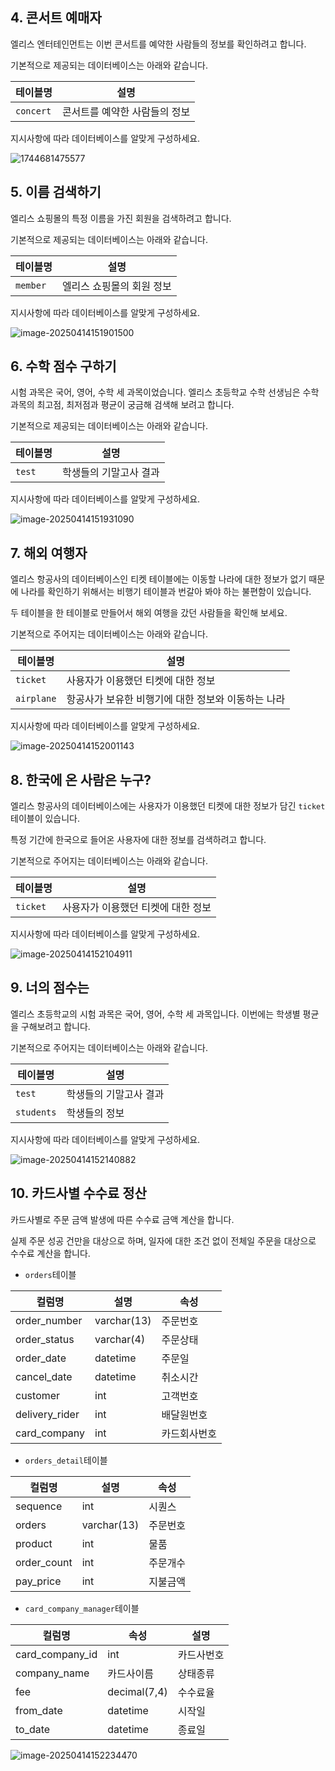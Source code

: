 ## 4. 콘서트 예매자

엘리스 엔터테인먼트는 이번 콘서트를 예약한 사람들의 정보를 확인하려고 합니다.

기본적으로 제공되는 데이터베이스는 아래와 같습니다.

| 테이블명    | 설명                          |
| ----------- | ----------------------------- |
| `concert` | 콘서트를 예약한 사람들의 정보 |

지시사항에 따라 데이터베이스를 알맞게 구성하세요.

![1744681475577](image/2025-DB_chapter_test/1744681475577.png)

## 5. 이름 검색하기

엘리스 쇼핑몰의 특정 이름을 가진 회원을 검색하려고 합니다.

기본적으로 제공되는 데이터베이스는 아래와 같습니다.

| 테이블명   | 설명                      |
| ---------- | ------------------------- |
| `member` | 엘리스 쇼핑몰의 회원 정보 |

지시사항에 따라 데이터베이스를 알맞게 구성하세요.

![image-20250414151901500](C:\Users\302-t\AppData\Roaming\Typora\typora-user-images\image-20250414151901500.png)

## 6. 수학 점수 구하기

시험 과목은 국어, 영어, 수학 세 과목이었습니다. 엘리스 초등학교 수학 선생님은 수학 과목의 최고점, 최저점과 평균이 궁금해 검색해 보려고 합니다.

기본적으로 제공되는 데이터베이스는 아래와 같습니다.

| 테이블명 | 설명                   |
| -------- | ---------------------- |
| `test` | 학생들의 기말고사 결과 |

지시사항에 따라 데이터베이스를 알맞게 구성하세요.

![image-20250414151931090](C:\Users\302-t\AppData\Roaming\Typora\typora-user-images\image-20250414151931090.png)

## 7. 해외 여행자

엘리스 항공사의 데이터베이스인 티켓 테이블에는 이동할 나라에 대한 정보가 없기 때문에 나라를 확인하기 위해서는 비행기 테이블과 번갈아 봐야 하는 불편함이 있습니다.

두 테이블을 한 테이블로 만들어서 해외 여행을 갔던 사람들을 확인해 보세요.

기본적으로 주어지는 데이터베이스는 아래와 같습니다.

| 테이블명     | 설명                                               |
| ------------ | -------------------------------------------------- |
| `ticket`   | 사용자가 이용했던 티켓에 대한 정보                 |
| `airplane` | 항공사가 보유한 비행기에 대한 정보와 이동하는 나라 |

지시사항에 따라 데이터베이스를 알맞게 구성하세요.

![image-20250414152001143](C:\Users\302-t\AppData\Roaming\Typora\typora-user-images\image-20250414152001143.png)

## 8. 한국에 온 사람은 누구?

엘리스 항공사의 데이터베이스에는 사용자가 이용했던 티켓에 대한 정보가 담긴 `ticket`테이블이 있습니다.

특정 기간에 한국으로 들어온 사용자에 대한 정보를 검색하려고 합니다.

기본적으로 주어지는 데이터베이스는 아래와 같습니다.

| 테이블명   | 설명                               |
| ---------- | ---------------------------------- |
| `ticket` | 사용자가 이용했던 티켓에 대한 정보 |

지시사항에 따라 데이터베이스를 알맞게 구성하세요.

![image-20250414152104911](C:\Users\302-t\AppData\Roaming\Typora\typora-user-images\image-20250414152104911.png)

## 9. 너의 점수는

엘리스 초등학교의 시험 과목은 국어, 영어, 수학 세 과목입니다. 이번에는 학생별 평균을 구해보려고 합니다.

기본적으로 주어지는 데이터베이스는 아래와 같습니다.

| 테이블명     | 설명                   |
| ------------ | ---------------------- |
| `test`     | 학생들의 기말고사 결과 |
| `students` | 학생들의 정보          |

지시사항에 따라 데이터베이스를 알맞게 구성하세요.

![image-20250414152140882](C:\Users\302-t\AppData\Roaming\Typora\typora-user-images\image-20250414152140882.png)

## 10. 카드사별 수수료 정산

카드사별로 주문 금액 발생에 따른 수수료 금액 계산을 합니다.

실제 주문 성공 건만을 대상으로 하며, 일자에 대한 조건 없이 전체일 주문을 대상으로 수수료 계산을 합니다.

- `orders`테이블

| 컬럼명         | 설명        | 속성         |
| -------------- | ----------- | ------------ |
| order_number   | varchar(13) | 주문번호     |
| order_status   | varchar(4)  | 주문상태     |
| order_date     | datetime    | 주문일       |
| cancel_date    | datetime    | 취소시간     |
| customer       | int         | 고객번호     |
| delivery_rider | int         | 배달원번호   |
| card_company   | int         | 카드회사번호 |

- `orders_detail`테이블

| 컬럼명      | 설명        | 속성     |
| ----------- | ----------- | -------- |
| sequence    | int         | 시퀀스   |
| orders      | varchar(13) | 주문번호 |
| product     | int         | 물품     |
| order_count | int         | 주문개수 |
| pay_price   | int         | 지불금액 |

- `card_company_manager`테이블

| 컬럼명          | 속성         | 설명       |
| --------------- | ------------ | ---------- |
| card_company_id | int          | 카드사번호 |
| company_name    | 카드사이름   | 상태종류   |
| fee             | decimal(7,4) | 수수료율   |
| from_date       | datetime     | 시작일     |
| to_date         | datetime     | 종료일     |

![image-20250414152234470](C:\Users\302-t\AppData\Roaming\Typora\typora-user-images\image-20250414152234470.png)
